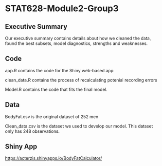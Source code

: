 # STAT628-Module2-Group3
## Executive Summary
Our executive summary contains details about how we cleaned the data, found the best subsets, model diagnostics, strengths and weaknesses. 

## Code
app.R contains the code for the Shiny web-based app  

clean_data.R contains the process of recalculating potenial recording errors  

Model.R contains the code that fits the final model.

## Data
BodyFat.csv is the original dataset of 252 men  

Clean_data.csv is the dataset we used to develop our model. This dataset only has 248 observations.

## Shiny App
https://acterzis.shinyapps.io/BodyFatCalculator/
